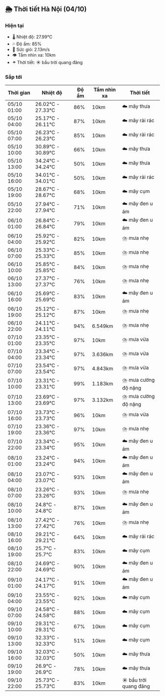 ## 🌦️ Thời tiết Hà Nội (04/10)

### Hiện tại

- 🌡️ Nhiệt độ: 27.99℃
- 💦 Độ ẩm: 85%
- 💨 Sức gió: 2.13m/s
- 👁️ Tầm nhìn xa: 10km
- ☂️ Thời tiết: ☀️ bầu trời quang đãng

### Sắp tới

| Thời gian | Nhiệt độ | Độ ẩm | Tầm nhìn xa | Thời tiết |
| --- | --- | --- | --- | --- |
| 05/10 01:00 | 26.02℃ - 27.33℃ | 86% | 10km | ☁️ mây thưa |
| 05/10 04:00 | 25.17℃ - 26.11℃ | 87% | 10km | ☁️ mây rải rác |
| 05/10 07:00 | 26.23℃ - 26.23℃ | 85% | 10km | ☁️ mây rải rác |
| 05/10 10:00 | 30.89℃ - 30.89℃ | 66% | 10km | ☁️ mây thưa |
| 05/10 13:00 | 34.24℃ - 34.24℃ | 50% | 10km | ☁️ mây thưa |
| 05/10 16:00 | 34.01℃ - 34.01℃ | 50% | 10km | ☁️ mây rải rác |
| 05/10 19:00 | 28.67℃ - 28.67℃ | 68% | 10km | ☁️ mây cụm |
| 05/10 22:00 | 27.94℃ - 27.94℃ | 71% | 10km | ☁️ mây đen u ám |
| 06/10 01:00 | 26.84℃ - 26.84℃ | 79% | 10km | ☁️ mây đen u ám |
| 06/10 04:00 | 25.92℃ - 25.92℃ | 82% | 10km | ⛈️ mưa nhẹ |
| 06/10 07:00 | 25.33℃ - 25.33℃ | 85% | 10km | ⛈️ mưa nhẹ |
| 06/10 10:00 | 25.85℃ - 25.85℃ | 84% | 10km | ⛈️ mưa nhẹ |
| 06/10 13:00 | 27.37℃ - 27.37℃ | 76% | 10km | ⛈️ mưa nhẹ |
| 06/10 16:00 | 25.69℃ - 25.69℃ | 83% | 10km | ☁️ mây đen u ám |
| 06/10 19:00 | 25.12℃ - 25.12℃ | 87% | 10km | ⛈️ mưa nhẹ |
| 06/10 22:00 | 24.11℃ - 24.11℃ | 94% | 6.549km | ⛈️ mưa nhẹ |
| 07/10 01:00 | 23.35℃ - 23.35℃ | 97% | 10km | ⛈️ mưa vừa |
| 07/10 04:00 | 23.34℃ - 23.34℃ | 97% | 3.636km | ⛈️ mưa vừa |
| 07/10 07:00 | 23.54℃ - 23.54℃ | 97% | 4.843km | ⛈️ mưa vừa |
| 07/10 10:00 | 23.31℃ - 23.31℃ | 99% | 1.183km | ⛈️ mưa cường độ nặng |
| 07/10 13:00 | 23.69℃ - 23.69℃ | 97% | 3.132km | ⛈️ mưa cường độ nặng |
| 07/10 16:00 | 23.73℃ - 23.73℃ | 96% | 10km | ⛈️ mưa vừa |
| 07/10 19:00 | 23.36℃ - 23.36℃ | 97% | 10km | ⛈️ mưa nhẹ |
| 07/10 22:00 | 23.34℃ - 23.34℃ | 95% | 10km | ☁️ mây đen u ám |
| 08/10 01:00 | 23.24℃ - 23.24℃ | 94% | 10km | ☁️ mây đen u ám |
| 08/10 04:00 | 23.07℃ - 23.07℃ | 93% | 10km | ☁️ mây đen u ám |
| 08/10 07:00 | 23.26℃ - 23.26℃ | 93% | 10km | ⛈️ mưa nhẹ |
| 08/10 10:00 | 24.8℃ - 24.8℃ | 87% | 10km | ☁️ mây đen u ám |
| 08/10 13:00 | 27.42℃ - 27.42℃ | 76% | 10km | ⛈️ mưa nhẹ |
| 08/10 16:00 | 29.21℃ - 29.21℃ | 64% | 10km | ☁️ mây rải rác |
| 08/10 19:00 | 25.7℃ - 25.7℃ | 83% | 10km | ☁️ mây cụm |
| 08/10 22:00 | 24.69℃ - 24.69℃ | 90% | 10km | ☁️ mây đen u ám |
| 09/10 01:00 | 24.17℃ - 24.17℃ | 91% | 10km | ☁️ mây đen u ám |
| 09/10 04:00 | 23.55℃ - 23.55℃ | 92% | 10km | ☁️ mây cụm |
| 09/10 07:00 | 24.58℃ - 24.58℃ | 88% | 10km | ☁️ mây cụm |
| 09/10 10:00 | 29.31℃ - 29.31℃ | 67% | 10km | ☁️ mây cụm |
| 09/10 13:00 | 32.33℃ - 32.33℃ | 51% | 10km | ☁️ mây cụm |
| 09/10 16:00 | 32.03℃ - 32.03℃ | 50% | 10km | ☁️ mây thưa |
| 09/10 19:00 | 26.9℃ - 26.9℃ | 78% | 10km | ☁️ mây thưa |
| 09/10 22:00 | 25.73℃ - 25.73℃ | 83% | 10km | ☀️ bầu trời quang đãng |
